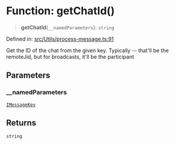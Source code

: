 # Function: getChatId()

> **getChatId**(`__namedParameters`): `string`

Defined in: [src/Utils/process-message.ts:91](https://github.com/Fokusdotid/Baileys/blob/f4c7971f59af0b012f8de667e7a21ae12f7bbf19/src/Utils/process-message.ts#L91)

Get the ID of the chat from the given key.
Typically -- that'll be the remoteJid, but for broadcasts, it'll be the participant

## Parameters

### \_\_namedParameters

[`IMessageKey`](../namespaces/proto/interfaces/IMessageKey.md)

## Returns

`string`
